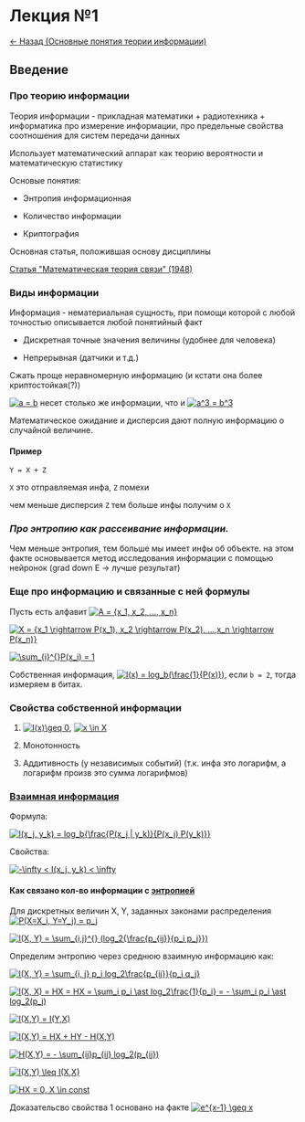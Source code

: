 # Лекция №1

[<- Назад (Основные понятия теории информации)](https://github.com/boorlakov/zettelkasten/blob/main/university/cryptography%20%26%20informatics/README.md)

## Введение

### Про теорию информации

Теория информации - прикладная математики + радиотехника + информатика про измерение информации, про предельные свойства соотношения для систем передачи данных

Использует математический аппарат как теорию вероятности и математическую статистику

Основые понятия:

- Энтропия информационная

- Количество информации

- Криптография

Основная статья, положившая основу дисциплины

[Статья "Математическая теория связи" (1948)](http://shannon.usu.edu.ru/Shannon/shannon1948/)

### Виды информации

Информация - нематериальная сущность, при помощи которой с любой точностью описывается любой понятийный факт

- Дискретная точные значения величины (удобнее для человека)

- Непрерывная (датчики и т.д.)

Сжать проще неравномерную информацию (и кстати она более криптостойкая(?))

<a href="https://www.codecogs.com/eqnedit.php?latex=a&space;=&space;b" target="_blank"><img src="https://latex.codecogs.com/gif.latex?a&space;=&space;b" title="a = b" /></a> несет столько же информации, что и <a href="https://www.codecogs.com/eqnedit.php?latex=a^3&space;=&space;b^3" target="_blank"><img src="https://latex.codecogs.com/gif.latex?a^3&space;=&space;b^3" title="a^3 = b^3" /></a>

Математическое ожидание и дисперсия дают полную информацию о случайной величине.

#### Пример

`Y = X + Z`

`X` это отправляемая инфа,
`Z` помехи

чем меньше дисперсия `Z` тем больше инфы получим о `X`

### *Про энтропию как рассеивание информации.*

Чем меньше энтропия, тем больше мы имеет инфы об объекте. на этом факте основывается метод исследования информации с помощью нейронок (grad down E -> лучше результат)

### Еще про информацию и связанные с ней формулы

Пусть есть алфавит <a href="https://www.codecogs.com/eqnedit.php?latex=A&space;=&space;{x_1,&space;x_2,&space;...,&space;x_n}" target="_blank"><img src="https://latex.codecogs.com/gif.latex?A&space;=&space;{x_1,&space;x_2,&space;...,&space;x_n}" title="A = {x_1, x_2, ..., x_n}" /></a>

<a href="https://www.codecogs.com/eqnedit.php?latex=X&space;=&space;{x_1&space;\rightarrow&space;P(x_1),&space;x_2&space;\rightarrow&space;P(x_2),&space;...,x_n&space;\rightarrow&space;P(x_n)}" target="_blank"><img src="https://latex.codecogs.com/gif.latex?X&space;=&space;{x_1&space;\rightarrow&space;P(x_1),&space;x_2&space;\rightarrow&space;P(x_2),&space;...,x_n&space;\rightarrow&space;P(x_n)}" title="X = {x_1 \rightarrow P(x_1), x_2 \rightarrow P(x_2), ...,x_n \rightarrow P(x_n)}" /></a>

<a href="https://www.codecogs.com/eqnedit.php?latex=\sum_{i}^{}P(x_i)&space;=&space;1" target="_blank"><img src="https://latex.codecogs.com/gif.latex?\sum_{i}^{}P(x_i)&space;=&space;1" title="\sum_{i}^{}P(x_i) = 1" /></a>

Собственная информация, <a href="https://www.codecogs.com/eqnedit.php?latex=I(x)&space;=&space;log_b(\frac{1}{P(x)})" target="_blank"><img src="https://latex.codecogs.com/gif.latex?I(x)&space;=&space;log_b(\frac{1}{P(x)})" title="I(x) = log_b(\frac{1}{P(x)})" /></a>, если `b = 2`, тогда измеряем в битах.

### Свойства собственной информации

1. <a href="https://www.codecogs.com/eqnedit.php?latex=I(x)\geq&space;0" target="_blank"><img src="https://latex.codecogs.com/gif.latex?I(x)\geq&space;0" title="I(x)\geq 0" /></a>, <a href="https://www.codecogs.com/eqnedit.php?latex=x&space;\in&space;X" target="_blank"><img src="https://latex.codecogs.com/gif.latex?x&space;\in&space;X" title="x \in X" /></a>

2. Монотонность

3. Аддитивность (у независимых событий) (т.к. инфа это логарифм, а логарифм произв это сумма логарифмов)

### [Взаимная информация](https://ru.wikipedia.org/wiki/Взаимная_информация)

Формула:

<a href="https://www.codecogs.com/eqnedit.php?latex=I(x_j,&space;y_k)&space;=&space;log_b{\frac{P(x_j&space;|&space;y_k)}{P(x_j)&space;P(y_k)}}" target="_blank"><img src="https://latex.codecogs.com/gif.latex?I(x_j,&space;y_k)&space;=&space;log_b{\frac{P(x_j&space;|&space;y_k)}{P(x_j)&space;P(y_k)}}" title="I(x_j, y_k) = log_b{\frac{P(x_j | y_k)}{P(x_j) P(y_k)}}" /></a>

Свойства:

<a href="https://www.codecogs.com/eqnedit.php?latex=-\infty&space;<&space;I(x_j,&space;y_k)&space;<&space;\infty" target="_blank"><img src="https://latex.codecogs.com/gif.latex?-\infty&space;<&space;I(x_j,&space;y_k)&space;<&space;\infty" title="-\infty < I(x_j, y_k) < \infty" /></a>

#### Как связано кол-во информации с [энтропией](https://ru.wikipedia.org/wiki/Информационная_энтропия)

Для дискретных величин X, Y, заданных законами распределения <a href="https://www.codecogs.com/eqnedit.php?latex=P(X=X_i,&space;Y=Y_j)&space;=&space;p_j" target="_blank"><img src="https://latex.codecogs.com/gif.latex?P(X=X_i,&space;Y=Y_j)&space;=&space;p_j" title="P(X=X_i, Y=Y_j) = p_j" /></a>

<a href="https://www.codecogs.com/eqnedit.php?latex=I(X,&space;Y)&space;=&space;\sum_{i,j}^{}&space;(log_2{\frac{p_{ij}}{p_i&space;p_j}})" target="_blank"><img src="https://latex.codecogs.com/gif.latex?I(X,&space;Y)&space;=&space;\sum_{i,j}^{}&space;(log_2{\frac{p_{ij}}{p_i&space;p_j}})" title="I(X, Y) = \sum_{i,j}^{} (log_2{\frac{p_{ij}}{p_i p_j}})" /></a>

Определим энтропию через среднюю взаимную информацию как:

<a href="https://www.codecogs.com/eqnedit.php?latex=I(X,&space;Y)&space;=&space;\sum_{i,&space;j}&space;p_i&space;log_2\frac{p_{ij}}{p_i&space;q_j}" target="_blank"><img src="https://latex.codecogs.com/gif.latex?I(X,&space;Y)&space;=&space;\sum_{i,&space;j}&space;p_i&space;log_2\frac{p_{ij}}{p_i&space;q_j}" title="I(X, Y) = \sum_{i, j} p_i log_2\frac{p_{ij}}{p_i q_j}" /></a>

<a href="https://www.codecogs.com/eqnedit.php?latex=I(X,&space;X)&space;=&space;HX&space;=&space;HX&space;=&space;\sum_i&space;p_i&space;\ast&space;log_2\frac{1}{p_i}&space;=&space;-&space;\sum_i&space;p_i&space;\ast&space;log_2(p_i)" target="_blank"><img src="https://latex.codecogs.com/gif.latex?I(X,&space;X)&space;=&space;HX&space;=&space;HX&space;=&space;\sum_i&space;p_i&space;\ast&space;log_2\frac{1}{p_i}&space;=&space;-&space;\sum_i&space;p_i&space;\ast&space;log_2(p_i)" title="I(X, X) = HX = HX = \sum_i p_i \ast log_2\frac{1}{p_i} = - \sum_i p_i \ast log_2(p_i)" /></a>

<a href="https://www.codecogs.com/eqnedit.php?latex=I(X,Y)&space;=&space;I(Y,X)" target="_blank"><img src="https://latex.codecogs.com/gif.latex?I(X,Y)&space;=&space;I(Y,X)" title="I(X,Y) = I(Y,X)" /></a>

<a href="https://www.codecogs.com/eqnedit.php?latex=I(X,Y)&space;=&space;HX&space;&plus;&space;HY&space;-&space;H(X,Y)" target="_blank"><img src="https://latex.codecogs.com/gif.latex?I(X,Y)&space;=&space;HX&space;&plus;&space;HY&space;-&space;H(X,Y)" title="I(X,Y) = HX + HY - H(X,Y)" /></a>

<a href="https://www.codecogs.com/eqnedit.php?latex=H(X,Y)&space;=&space;-&space;\sum_{ij}p_{ij}&space;log_2(p_{ij})" target="_blank"><img src="https://latex.codecogs.com/gif.latex?H(X,Y)&space;=&space;-&space;\sum_{ij}p_{ij}&space;log_2(p_{ij})" title="H(X,Y) = - \sum_{ij}p_{ij} log_2(p_{ij})" /></a>

<a href="https://www.codecogs.com/eqnedit.php?latex=I(X,Y)&space;\leq&space;I(X,X)" target="_blank"><img src="https://latex.codecogs.com/gif.latex?I(X,Y)&space;\leq&space;I(X,X)" title="I(X,Y) \leq I(X,X)" /></a>

<a href="https://www.codecogs.com/eqnedit.php?latex=HX&space;=&space;0,&space;X&space;\in&space;const" target="_blank"><img src="https://latex.codecogs.com/gif.latex?HX&space;=&space;0,&space;X&space;\in&space;const" title="HX = 0, X \in const" /></a>

Доказательсво свойства 1 основано на факте 
<a href="https://www.codecogs.com/eqnedit.php?latex=e^{x-1}&space;\geq&space;x" target="_blank"><img src="https://latex.codecogs.com/gif.latex?e^{x-1}&space;\geq&space;x" title="e^{x-1} \geq x" /></a>
